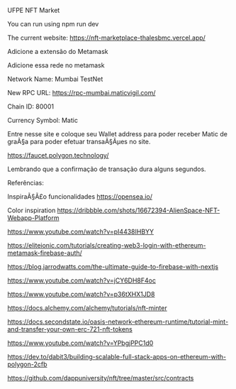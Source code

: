 UFPE NFT Market

You can run using npm run dev

The current website:
https://nft-marketplace-thalesbmc.vercel.app/

Adicione a extensão do Metamask

Adicione essa rede no metamask

Network Name: Mumbai TestNet

New RPC URL: https://rpc-mumbai.maticvigil.com/

Chain ID: 80001

Currency Symbol: Matic

Entre nesse site e coloque seu Wallet address para poder receber Matic de graÃ§a para poder efetuar transaÃ§Ãµes
no site.

https://faucet.polygon.technology/

Lembrando que a confirmação de transação dura alguns segundos.

Referências:

InspiraÃ§Ã£o funcionalidades https://opensea.io/

Color inspiration https://dribbble.com/shots/16672394-AlienSpace-NFT-Webapp-Platform

https://www.youtube.com/watch?v=pI4438IHBYY

https://eliteionic.com/tutorials/creating-web3-login-with-ethereum-metamask-firebase-auth/

https://blog.jarrodwatts.com/the-ultimate-guide-to-firebase-with-nextjs

https://www.youtube.com/watch?v=jCY6DH8F4oc

https://www.youtube.com/watch?v=p36tXHX1JD8

https://docs.alchemy.com/alchemy/tutorials/nft-minter

https://docs.secondstate.io/oasis-network-ethereum-runtime/tutorial-mint-and-transfer-your-own-erc-721-nft-tokens

https://www.youtube.com/watch?v=YPbgjPPC1d0

https://dev.to/dabit3/building-scalable-full-stack-apps-on-ethereum-with-polygon-2cfb

https://github.com/dappuniversity/nft/tree/master/src/contracts
